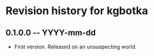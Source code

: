 # Revision history for kgbotka

## 0.1.0.0 -- YYYY-mm-dd

* First version. Released on an unsuspecting world.
